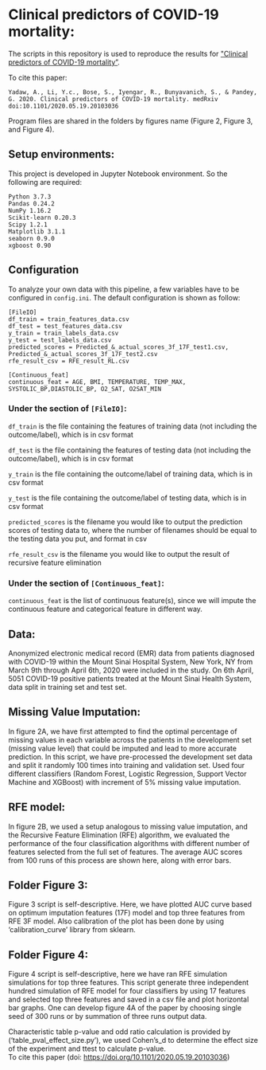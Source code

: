 # Clinical predictors of COVID-19 mortality:

The scripts in this repository is used to reproduce the results for ["Clinical predictors of COVID-19 mortality”](https://www.medrxiv.org/content/10.1101/2020.05.19.20103036v1). 

To cite this paper:
	
	Yadaw, A., Li, Y.c., Bose, S., Iyengar, R., Bunyavanich, S., & Pandey, G. 2020. Clinical predictors of COVID-19 mortality. medRxiv doi:10.1101/2020.05.19.20103036
	
Program files are shared in the folders by figures name (Figure 2, Figure 3, and Figure 4). 
    
## Setup environments: 
This project is developed in Jupyter Notebook environment. So the following are required:

	Python 3.7.3
	Pandas 0.24.2
	NumPy 1.16.2
	Scikit-learn 0.20.3
	Scipy 1.2.1
	Matplotlib 3.1.1
	seaborn 0.9.0
	xgboost 0.90
          
	  
## Configuration

To analyze your own data with this pipeline, a few variables have to be configured in `config.ini`. The default configuration is shown as follow:

	[FileIO]
	df_train = train_features_data.csv
	df_test = test_features_data.csv
	y_train = train_labels_data.csv
	y_test = test_labels_data.csv
	predicted_scores = Predicted_&_actual_scores_3f_17F_test1.csv, Predicted_&_actual_scores_3f_17F_test2.csv
	rfe_result_csv = RFE_result_RL.csv

	[Continuous_feat]
	continuous_feat = AGE, BMI, TEMPERATURE, TEMP_MAX, SYSTOLIC_BP,DIASTOLIC_BP, O2_SAT, O2SAT_MIN

### Under the section of `[FileIO]`:

`df_train` is the file containing the features of training data (not including the outcome/label), which is in csv format

`df_test` is the file containing the features of testing data (not including the outcome/label), which is in csv format

`y_train` is the file containing the outcome/label of training data, which is in csv format

`y_test` is the file containing the outcome/label of testing data, which is in csv format

`predicted_scores` is the filename you would like to output the prediction scores of testing data to, where the number of filenames should be equal to the testing data you put, and format in csv

`rfe_result_csv` is the filename you would like to output the result of recursive feature elimination


### Under the section of `[Continuous_feat]`:

`continuous_feat` is the list of continuous feature(s), since we will impute the continuous feature and categorical feature in different way.

## Data: 

Anonymized electronic medical record (EMR) data from patients diagnosed with COVID-19 within the Mount Sinai Hospital System, 
New York, NY from March 9th through April 6th, 2020 were included in the study. On 6th April, 5051 COVID-19 positive patients 
treated at the Mount Sinai Health System, data split in training set and test set.

## Missing Value Imputation: 

In figure 2A, we have first attempted to find the optimal percentage of missing values in each variable across the patients in 
the development set (missing value level) that could be imputed and lead to more accurate prediction. In this script, we have 
pre-processed the development set data and split it randomly 100 times into training and validation set. Used four different 
classifiers (Random Forest, Logistic Regression, Support Vector Machine and XGBoost) with increment of 5% missing value imputation.
 
## RFE model: 

In figure 2B, we used a setup analogous to missing value imputation, and the Recursive Feature Elimination (RFE) algorithm, 
we evaluated the performance of the four classification algorithms with different number of features selected from the full
set of features. The average AUC scores from 100 runs of this process are shown here, along with error bars.
 
## Folder Figure 3: 

Figure 3 script is self-descriptive. Here, we have plotted AUC curve based on optimum imputation features (17F) model and 
top three features from RFE 3F model. Also calibration of the plot has been done by using ‘calibration_curve’ library from sklearn.
    
## Folder Figure 4: 

Figure 4 script is self-descriptive, here we have ran RFE simulation simulations for top three features. This script generate
three independent hundred simulation of RFE model for four classifiers by using 17 features and selected top three features and
saved in a csv file and plot horizontal bar graphs. One can develop figure 4A of the paper by choosing single seed of 300 runs 
or by summation of three runs output data.

Characteristic table p-value and odd ratio calculation is provided by (‘table_pval_effect_size.py’), we used Cohen’s_d to 
determine the effect size of the experiment and ttest to calculate p-value.  
To cite this paper (doi: https://doi.org/10.1101/2020.05.19.20103036)
